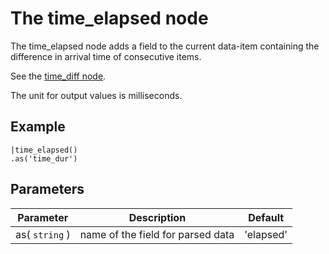 The time_elapsed node
=====================

The time_elapsed node adds a field to the current data-item containing the difference in arrival time of consecutive items.

See the [time_diff node](time_diff.md).
 
The unit for output values is milliseconds.

Example
-------

```dfs  
|time_elapsed()
.as('time_dur')

```   


Parameters
----------

Parameter     | Description | Default 
--------------|-------------|---------  
as( `string` ) | name of the field for parsed data|'elapsed'  